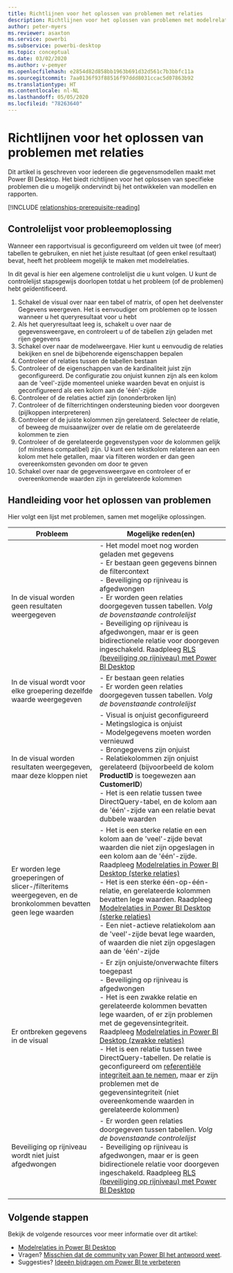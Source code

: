 ```yaml
---
title: Richtlijnen voor het oplossen van problemen met relaties
description: Richtlijnen voor het oplossen van problemen met modelrelaties.
author: peter-myers
ms.reviewer: asaxton
ms.service: powerbi
ms.subservice: powerbi-desktop
ms.topic: conceptual
ms.date: 03/02/2020
ms.author: v-pemyer
ms.openlocfilehash: e2854d82d858bb1963b691d32d561c7b3bbfc11a
ms.sourcegitcommit: 7aa0136f93f88516f97ddd8031ccac5d07863b92
ms.translationtype: HT
ms.contentlocale: nl-NL
ms.lasthandoff: 05/05/2020
ms.locfileid: "78263640"
---
```

# <a name="relationship-troubleshooting-guidance"></a>Richtlijnen voor het oplossen van problemen met relaties

Dit artikel is geschreven voor iedereen die gegevensmodellen maakt met Power BI Desktop. Het biedt richtlijnen voor het oplossen van specifieke problemen die u mogelijk ondervindt bij het ontwikkelen van modellen en rapporten.

[!INCLUDE [relationships-prerequisite-reading](includes/relationships-prerequisite-reading.md)]

## <a name="troubleshooting-checklist"></a>Controlelijst voor probleemoplossing

Wanneer een rapportvisual is geconfigureerd om velden uit twee (of meer) tabellen te gebruiken, en niet het juiste resultaat (of geen enkel resultaat) bevat, heeft het probleem mogelijk te maken met modelrelaties.

In dit geval is hier een algemene controlelijst die u kunt volgen. U kunt de controlelijst stapsgewijs doorlopen totdat u het probleem (of de problemen) hebt geïdentificeerd.

1. Schakel de visual over naar een tabel of matrix, of open het deelvenster Gegevens weergeven. Het is eenvoudiger om problemen op te lossen wanneer u het queryresultaat voor u hebt
1. Als het queryresultaat leeg is, schakelt u over naar de gegevensweergave, en controleert u of de tabellen zijn geladen met rijen gegevens
1. Schakel over naar de modelweergave. Hier kunt u eenvoudig de relaties bekijken en snel de bijbehorende eigenschappen bepalen
1. Controleer of relaties tussen de tabellen bestaan
1. Controleer of de eigenschappen van de kardinaliteit juist zijn geconfigureerd. De configuratie zou onjuist kunnen zijn als een kolom aan de 'veel'-zijde momenteel unieke waarden bevat en onjuist is geconfigureerd als een kolom aan de 'één'-zijde
1. Controleer of de relaties actief zijn (ononderbroken lijn)
1. Controleer of de filterrichtingen ondersteuning bieden voor doorgeven (pijlkoppen interpreteren)
1. Controleer of de juiste kolommen zijn gerelateerd. Selecteer de relatie, of beweeg de muisaanwijzer over de relatie om de gerelateerde kolommen te zien
1. Controleer of de gerelateerde gegevenstypen voor de kolommen gelijk (of minstens compatibel) zijn. U kunt een tekstkolom relateren aan een kolom met hele getallen, maar via filteren worden er dan geen overeenkomsten gevonden om door te geven
1. Schakel over naar de gegevensweergave en controleer of er overeenkomende waarden zijn in gerelateerde kolommen

## <a name="troubleshooting-guide"></a>Handleiding voor het oplossen van problemen

Hier volgt een lijst met problemen, samen met mogelijke oplossingen.

|Probleem|Mogelijke reden(en)|
|---------|---------|
|In de visual worden geen resultaten weergegeven|- Het model moet nog worden geladen met gegevens<br />- Er bestaan geen gegevens binnen de filtercontext<br />- Beveiliging op rijniveau is afgedwongen<br />- Er worden geen relaties doorgegeven tussen tabellen. _Volg de bovenstaande controlelijst_<br />- Beveiliging op rijniveau is afgedwongen, maar er is geen bidirectionele relatie voor doorgeven ingeschakeld. Raadpleeg [RLS (beveiliging op rijniveau) met Power BI Desktop](../desktop-rls.md)|
|In de visual wordt voor elke groepering dezelfde waarde weergegeven |- Er bestaan geen relaties<br />- Er worden geen relaties doorgegeven tussen tabellen. _Volg de bovenstaande controlelijst_|
|In de visual worden resultaten weergegeven, maar deze kloppen niet|- Visual is onjuist geconfigureerd<br />- Metingslogica is onjuist<br />- Modelgegevens moeten worden vernieuwd<br />- Brongegevens zijn onjuist<br />- Relatiekolommen zijn onjuist gerelateerd (bijvoorbeeld de kolom **ProductID** is toegewezen aan **CustomerID**)<br />- Het is een relatie tussen twee DirectQuery-tabel, en de kolom aan de 'één'-zijde van een relatie bevat dubbele waarden|
|Er worden lege groeperingen of slicer-/filteritems weergegeven, en de bronkolommen bevatten geen lege waarden|- Het is een sterke relatie en een kolom aan de 'veel'-zijde bevat waarden die niet zijn opgeslagen in een kolom aan de 'één'-zijde. Raadpleeg [Modelrelaties in Power BI Desktop (sterke relaties)](../desktop-relationships-understand.md#strong-relationships)<br />- Het is een sterke één-op-één-relatie, en gerelateerde kolommen bevatten lege waarden. Raadpleeg [Modelrelaties in Power BI Desktop (sterke relaties)](../desktop-relationships-understand.md#strong-relationships)<br />- Een niet-actieve relatiekolom aan de 'veel'-zijde bevat lege waarden, of waarden die niet zijn opgeslagen aan de 'één'-zijde|
|Er ontbreken gegevens in de visual|- Er zijn onjuiste/onverwachte filters toegepast<br />- Beveiliging op rijniveau is afgedwongen<br />- Het is een zwakke relatie en gerelateerde kolommen bevatten lege waarden, of er zijn problemen met de gegevensintegriteit. Raadpleeg [Modelrelaties in Power BI Desktop (zwakke relaties)](../desktop-relationships-understand.md#weak-relationships)<br />- Het is een relatie tussen twee DirectQuery-tabellen. De relatie is geconfigureerd om [referentiële integriteit aan te nemen](../desktop-relationships-understand.md#assume-referential-integrity), maar er zijn problemen met de gegevensintegriteit (niet overeenkomende waarden in gerelateerde kolommen)|
|Beveiliging op rijniveau wordt niet juist afgedwongen|- Er worden geen relaties doorgegeven tussen tabellen. _Volg de bovenstaande controlelijst_<br />- Beveiliging op rijniveau is afgedwongen, maar er is geen bidirectionele relatie voor doorgeven ingeschakeld. Raadpleeg [RLS (beveiliging op rijniveau) met Power BI Desktop](../desktop-rls.md)|
|||

## <a name="next-steps"></a>Volgende stappen

Bekijk de volgende resources voor meer informatie over dit artikel:

- [Modelrelaties in Power BI Desktop](../desktop-relationships-understand.md)
- Vragen? [Misschien dat de community van Power BI het antwoord weet](https://community.powerbi.com/).
- Suggesties? [Ideeën bijdragen om Power BI te verbeteren](https://ideas.powerbi.com/)
